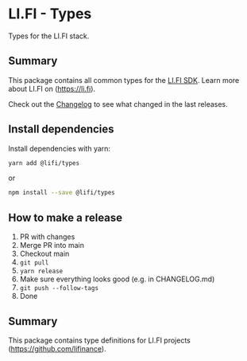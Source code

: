 # LI.FI - Types

Types for the LI.FI stack.

## Summary

This package contains all common types for the [LI.FI SDK](https://github.com/lifinance/sdk).
Learn more about LI.FI on (https://li.fi).

Check out the [Changelog](./CHANGELOG.md) to see what changed in the last releases.

## Install dependencies

Install dependencies with yarn:

```bash
yarn add @lifi/types
```

or

```bash
npm install --save @lifi/types
```

## How to make a release

1. PR with changes
2. Merge PR into main
3. Checkout main
4. `git pull`
5. `yarn release`
6. Make sure everything looks good (e.g. in CHANGELOG.md)
7. `git push --follow-tags`
8. Done

## Summary

This package contains type definitions for LI.FI projects (https://github.com/lifinance).
